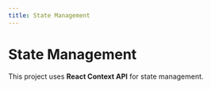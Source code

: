 ```yaml
---
title: State Management
---
```


# State Management

This project uses **React Context API** for state management.
